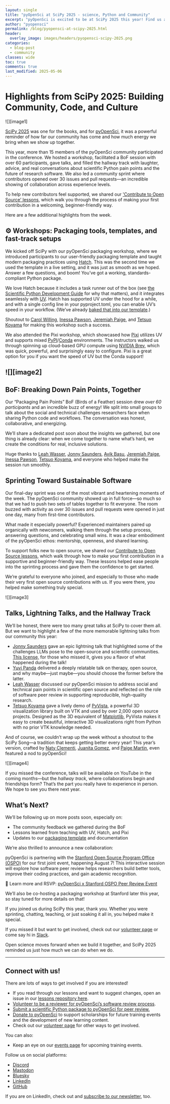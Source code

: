 ```yaml
---
layout: single
title: "pyOpenSci at SciPy 2025 - science, Python and Community"
excerpt: "pyOpenSci is excited to be at SciPy 2025 this year! Find us at our second packaging tutorial, a birds of a feather session and hanging out in sessions where our community members are leading events and talks. Don't forget to join us for our beginner-friendly sprint after the meeting!"
author: "pyopensci"
permalink: /blog/pyopensci-at-scipy-2025.html
header:
  overlay_image: images/headers/pyopensci-scipy-2025.png
categories:
  - blog-post
  - community
classes: wide
toc: true
comments: true
last_modified: 2025-05-06
---
```


# **Highlights from SciPy 2025: Building Community, Code, and Culture**

![][image1]

[SciPy 2025](https://www.scipy2025.scipy.org/) was one for the books, and for [pyOpenSci](https://www.pyopensci.org/), it was a powerful reminder of how far our community has come and how much energy we bring when we show up together.

This year, more than 15 members of the pyOpenSci community participated in the conference. We hosted a workshop, facilitated a BoF session with over 60 participants, gave talks, and filled the hallway track with laughter, advice, and real conversations about scientific Python pain points and the future of research software. We also led a community sprint where contributors opened over 30 issues and pull requests—an incredible showing of collaboration across experience levels.

To help new contributors feel supported, we shared our ['Contribute to Open Source' lessons](https://www.pyopensci.org/lessons/contribute.html), which walk you through the process of making your first contribution in a welcoming, beginner-friendly way.

Here are a few additional highlights from the week.

## **⚙️ Workshops: Packaging tools, templates, and fast-track setups**

We kicked off SciPy with our pyOpenSci packaging workshop, where we introduced participants to our user-friendly packaging template and taught modern packaging practices using [Hatch](https://hatch.pypa.io). This was the second time we used the template in a live setting, and it was just as smooth as we hoped. Answer a few questions, and boom\! You’ve got a working, standards-compliant Python package.

We love Hatch because it includes a task runner out of the box (see [the Scientific Python Development Guide](https://learn.scientific-python.org/development/) for why that matters), and it integrates seamlessly with [UV](https://astral.sh/uv). Hatch has supported UV under the hood for a while, and with a single config line in your pyproject.toml, you can enable UV’s speed in your workflow. (We’ve already [baked that into our template](https://github.com/pyOpenSci/pyos-package-template).)

Shoutout to [Carol Willing](https://github.com/willingc), [Inessa Pawson](https://github.com/InessaPawson), [Jeremiah Paige](https://github.com/ucodery), and [Tetsuo Koyama](https://github.com/tkoyama010) for making this workshop such a success.

We also attended the Pixi workshop, which showcased how [Pixi](https://pixi.sh) utilizes UV and supports mixed [PyPI](https://pypi.org/)/[Conda](https://docs.conda.io/projects/conda/en/latest/user-guide/getting-started.html#managing-python) environments. The instructors walked us through spinning up cloud-based GPU compute using [NVIDIA Brev,](https://developer.nvidia.com/brev) which was quick, powerful, and surprisingly easy to configure. Pixi is a great option for you if you want the speed of UV but the Conda support\!

## ![][image2]

## BoF: Breaking Down Pain Points, Together

Our “Packaging Pain Points” BoF (Birds of a Feather) session drew *over 60 participants* and an incredible buzz of energy\! We split into small groups to talk about the social and technical challenges researchers face when sharing Python code and workflows. The conversation was honest, collaborative, and energizing.

We’ll share a dedicated post soon about the insights we gathered, but one thing is already clear: when we come together to name what’s hard, we create the conditions for real, inclusive solutions.

Huge thanks to [Leah Wasser](https://github.com/lwasser), [Jonny Saunders](https://github.com/sneakers-the-rat), [Avik Basu](https://github.com/ab93), [Jeremiah Paige](https://github.com/ucodery), [Inessa Pawson](https://github.com/InessaPawson), [Tetsuo Koyama](https://github.com/tkoyama010), and everyone who helped make the session run smoothly.

## **Sprinting Toward Sustainable Software**

Our final-day sprint was one of the most vibrant and heartening moments of the week. The pyOpenSci community showed up in full force—so much so that we had to push two sets of tables together to fit everyone. The room buzzed with activity as over 30 issues and pull requests were opened in just one day, many from first-time contributors.

What made it especially powerful? Experienced maintainers paired up organically with newcomers, walking them through the setup process, answering questions, and celebrating small wins. It was a clear embodiment of the pyOpenSci ethos: mentorship, openness, and shared learning.

To support folks new to open source, we shared our [Contribute to Open Source lessons](https://www.pyopensci.org/lessons/), which walk through how to make your first contribution in a supportive and beginner-friendly way. These lessons helped ease people into the sprinting process and gave them the confidence to get started.

We’re grateful to everyone who joined, and especially to those who made their very first open source contributions with us. If you were there, you helped make something truly special.

![][image3]

## Talks, Lightning Talks, and the Hallway Track

We’ll be honest, there were too many great talks at SciPy to cover them all. But we want to highlight a few of the more memorable lightning talks from our community this year:

* [Jonny Saunders](https://github.com/sneakers-the-rat) gave an epic lightning talk that highlighted some of the challenges LLMs pose to the open-source and scientific communities. [This license,](https://github.com/sneakers-the-rat/gpu-free-ai/blob/main/LICENSE) for those who missed it, gives you a flavor of what happened during the talk\!  
* [Yuvi Panda](https://github.com/yuvipanda) delivered a deeply relatable talk on therapy, open source, and why maybe—just maybe—you should choose the former before the latter.  
* [Leah Wasser](https://github.com/lwasser) discussed our pyOpenSci mission to address social and technical pain points in scientific open source and reflected on the role of software peer review in supporting reproducible, high-quality research.  
* [Tetsuo Koyama](https://github.com/tkoyama010) gave a lively demo of [PyVista](https://docs.pyvista.org), a powerful 3D visualization library built on VTK and used by over 2,000 open source projects. Designed as the 3D equivalent of [Matplotlib](https://matplotlib.org/), PyVista makes it easy to create beautiful, interactive 3D visualizations right from Python with no prior VTK knowledge needed.

And of course, we couldn’t wrap up the week without a shoutout to the SciPy Song—a tradition that keeps getting better every year\! This year’s version, crafted by [Naty Clementi](https://github.com/ncclementi), [Juanita Gomez](https://github.com/juanis2112), and [Paige Martin](https://github.com/paigem), even featured a nod to pyOpenSci\!

![][image4]

If you missed the conference, talks will be available on YouTube in the coming months—but the *hallway track*, where collaborations begin and friendships form? That’s the part you really have to experience in person. We hope to see you there next year.

## What’s Next?

We’ll be following up on more posts soon, especially on:

* The community feedback we gathered during the BoF  
* Lessons learned from teaching with UV, Hatch, and Pixi  
* Updates to our [packaging template](http://github.com/pyopensci/pyos-package-template) and documentation

We’re also thrilled to announce a new collaboration:

pyOpenSci is partnering with the [Stanford Open Source Program Office (OSPO)](https://opensource.stanford.edu/) for our first joint event, happening August 7\! This interactive session will explore how software peer review helps researchers build better tools, improve their coding practices, and gain academic recognition.

📅 Learn more and RSVP: [pyOpenSci x Stanford OSPO Peer Review Event](https://www.pyopensci.org/events/pyopensci-stanford-ospo-peer-review.html)

We’ll also be co-hosting a packaging workshop at Stanford later this year, so stay tuned for more details on that\!

If you joined us during SciPy this year, thank you. Whether you were sprinting, chatting, teaching, or just soaking it all in, you helped make it special.

If you missed it but want to get involved, check out our [volunteer page](https://www.pyopensci.org/volunteer.html) or come say hi in [Slack](https://join.slack.com/t/pyopensci/shared_invite/zt-39qitgkqb-gZTIo79xCJhS5kSxW1yNfg).  
   
Open science moves forward when we build it together, and SciPy 2025 reminded us just how much we can do when we do.

---

## Connect with us!

There are lots of ways to get involved if you are interested\!

* If you read through our lessons and want to suggest changes, open an issue in our [lessons repository here](https://github.com/pyOpenSci/lessons).  
* [Volunteer to be a reviewer for pyOpenSci’s software review process](https://docs.google.com/forms/u/6/d/e/1FAIpQLSeVf-L_1-jYeO84OvEE8UemEoCmIiD5ddP_aO8S90vb7srADQ/viewform?usp=send_form).  
* [Submit a scientific Python package to pyOpenSci for peer review.](https://www.pyopensci.org/software-peer-review/how-to/author-guide.html#submit-your-package-for-peer-review)  
* [Donate to pyOpenSci](https://give.communityin.org/pyopensci_2024?ref=ab_0sHhtifYvgR0sHhtifYvgR) to support scholarships for future training events and the development of new learning content.  
* Check out our [volunteer page](https://www.pyopensci.org/volunteer.html) for other ways to get involved.

You can also:

* Keep an eye on our [events page](https://www.pyopensci.org/events/index.html) for upcoming training events.

Follow us on social platforms:

* [Discord](https://discord.com/invite/yYyDFP2BcP)  
* [Mastodon](https://fosstodon.org/@pyopensci)  
* [Bluesky](https://bsky.app/profile/pyopensci.org)  
* [LinkedIn](https://www.linkedin.com/company/pyopensci/)  
* [GitHub](https://github.com/pyOpenSci)

If you are on LinkedIn, check out and [subscribe to our newsletter](https://www.linkedin.com/newsletters/7179551305344933888/?displayConfirmation=true), too.  
